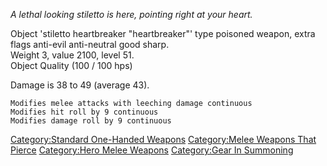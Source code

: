 *A lethal looking stiletto is here, pointing right at your heart.*

Object 'stiletto heartbreaker "heartbreaker"' type poisoned weapon,
extra flags anti-evil anti-neutral good sharp.  
Weight 3, value 2100, level 51.  
Object Quality (100 / 100 hps)

Damage is 38 to 49 (average 43).

`Modifies melee attacks with leeching damage continuous`  
`Modifies hit roll by 9 continuous`  
`Modifies damage roll by 9 continuous`

[Category:Standard One-Handed
Weapons](Category:Standard_One-Handed_Weapons "wikilink")
[Category:Melee Weapons That
Pierce](Category:Melee_Weapons_That_Pierce "wikilink") [Category:Hero
Melee Weapons](Category:Hero_Melee_Weapons "wikilink") [Category:Gear In
Summoning](Category:Gear_In_Summoning "wikilink")
